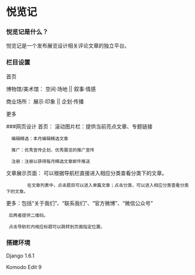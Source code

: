 # 悦览记

### 悦览记是什么？

悦览记是一个发布展览设计相关评论文章的独立平台。

### 栏目设置
首页

博物馆/美术馆： 空间·场地 || 叙事·情感

商业场所：     展示·印象 || 企划·传播

更多


###网页设计
首页： 滚动图片栏：提供当前亮点文章、专题链接

      编辑精选：本月编辑精选文章

      推广：优秀宣传企划、优秀展览的推广宣传

      注册：注册以获得每月精选文章邮件推送

文章展示页面： 可以根据导航栏直接进入相应分类查看分类下的文章。

            在文章列表中，点击题目可以进入单篇文章；点击分类，可以进入相应分类查看分类下的文章。

更多：包括“关于我们”、“联系我们”、“官方微博”、“微信公众号”

     后两者提供二维码。

     点击导航栏内相应标题可以跳转到页面指定位置。


### 搭建环境
Django 1.6.1

Komodo Edit 9
